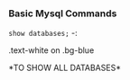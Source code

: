 <h3>Basic Mysql Commands</h3>

`show databases;` -: <div class="text-white bg-blue mb-2">

  .text-white on .bg-blue

</div>*TO SHOW ALL DATABASES*
 
